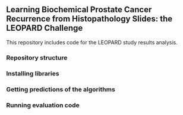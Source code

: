 ## Learning Biochemical Prostate Cancer Recurrence from Histopathology Slides: the LEOPARD Challenge
This repository includes code for the LEOPARD study results analysis.

### Repository structure


### Installing libraries

### Getting predictions of the algorithms 

### Running evaluation code


